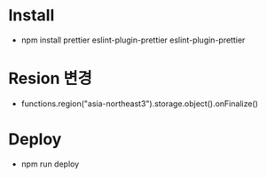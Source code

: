 # Install

- npm install prettier eslint-plugin-prettier eslint-plugin-prettier

# Resion 변경

- functions.region("asia-northeast3").storage.object().onFinalize()

# Deploy

- npm run deploy
